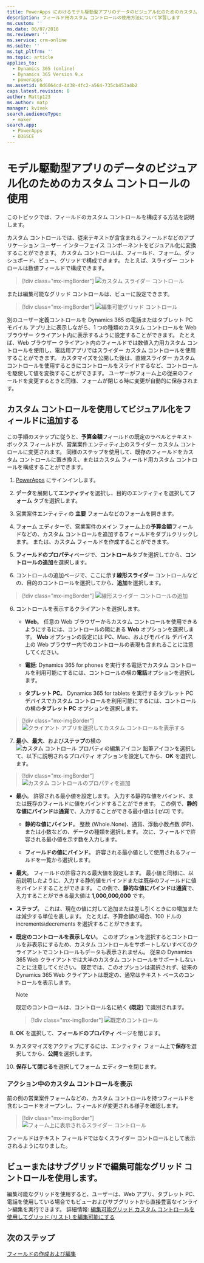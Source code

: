```yaml
---
title: PowerApps におけるモデル駆動型アプリのデータのビジュアル化のためのカスタム コントロールの使用 | MicrosoftDocs
description: フィールド用カスタム コントロールの使用方法について学習します
ms.custom: ''
ms.date: 06/07/2018
ms.reviewer: ''
ms.service: crm-online
ms.suite: ''
ms.tgt_pltfrm: ''
ms.topic: article
applies_to:
  - Dynamics 365 (online)
  - Dynamics 365 Version 9.x
  - powerapps
ms.assetid: 0d6064cd-4d38-4fc2-a564-735cb453a4b2
caps.latest.revision: 8
author: Mattp123
ms.author: matp
manager: kvivek
search.audienceType:
  - maker
search.app:
  - PowerApps
  - D365CE
---
```

# <a name="use-custom-controls-for-model-driven-app-data-visualizations"></a>モデル駆動型アプリのデータのビジュアル化のためのカスタム コントロールの使用

このトピックでは、フィールドのカスタム コントロールを構成する方法を説明します。 

カスタム コントロールでは、従来テキストが含含まれるフィールドなどのアプリケーション ユーザー インターフェイス コンポーネントをビジュアル化に変換することができます。 カスタム コントロールは、フィールド、フォーム、ダッシュボード、ビュー、グリッドで構成できます。 たとえば、スライダー コントロールは数値フィールドで構成できます。

   > [!div class="mx-imgBorder"] 
   > ![カスタム スライダー コントロール](media/slider-control.PNG "フィールドのスライダー コントロール")

または編集可能なグリッド コントロールは、ビューに設定できます。 

   > [!div class="mx-imgBorder"] 
   > ![編集可能グリッド コントロール](media/editable-grid-example.png)

別のユーザー定義コントロールを Dynamics 365 の電話またはタブレット PC モバイル アプリ上に表示しながら、1 つの種類のカスタム コントロールを Web ブラウザー クライアント内に表示するように設定することができます。 たとえば、Web ブラウザー クライアント内のフィールドでは数値入力用カスタム コントロールを使用し、電話用アプリではスライダー カスタム コントロールを使用することができます。 カスタマイズを公開した後は、直線スライダー カスタム コントロールを使用するときにコントロールをスライドするなど、コントロールを駆使して値を変換することができます。 ユーザーがフォーム上の従来のフィールドを変更するときと同様、フォームが閉じる時に変更が自動的に保存されます。  
  
## <a name="use-a-custom-control-to-add-visualizations-to-a-field"></a>カスタム コントロールを使用してビジュアル化をフィールドに追加する  
 この手順のステップに従うと、**予算金額**フィールドの既定のラベルとテキスト ボックス フィールドが、営業案件エンティティ上のスライダー カスタム コントロールに変更されます。 同様のステップを使用して、既存のフィールドをカスタム コントロールに置き換え、またはカスタム フィールド用カスタム コントロールを構成することができます。  
  
1.  [PowerApps](https://web.powerapps.com/?utm_source=padocs&utm_medium=linkinadoc&utm_campaign=referralsfromdoc) にサインインします。  

     

2.  **データ**を展開して**エンティティ**を選択し、目的のエンティティを選択して**フォーム** タブを選択します。  
  
2.  営業案件エンティティの **主要** フォームなどのフォームを開きます。 
  
3.  フォーム エディターで、営業案件のメイン フォーム上の**予算金額**フィールドなどの、カスタム コントロールを追加するフィールドをダブルクリックします。 または、カスタム フィールドを作成することができます。 
  
4.  **フィールドのプロパティ**ページで、**コントロール**タブを選択してから、**コントロールの追加**を選択します。  
  
5.  コントロールの追加ページで、ここに示す**線形スライダー** コントロールなどの、目的のコントロールを選択してから、**追加**を選択します。  

   > [!div class="mx-imgBorder"] 
   > ![線形スライダー コントロールの追加](media/add-slider.PNG "線形スライダー コントロールの追加")  
  
6.  コントロールを表示するクライアントを選択します。  
  
    - **Web**。 任意の Web ブラウザーからカスタム コントロールを使用できるようにするには、コントロールの隣にある **Web** オプションを選択します。 **Web** オプションの設定には PC、Mac、およびモバイル デバイス上の Web ブラウザー内でのコントロールの表現も含まれることに注意してください。  
  
    - **電話**:  Dynamics 365 for phones を実行する電話でカスタム コントロールを利用可能にするには、コントロールの横の**電話**オプションを選択します。  
  
    - **タブレット PC**。 Dynamics 365 for tablets を実行するタブレット PC デバイスでカスタム コントロールを利用可能にするには、コントロールの横の**タブレット PC** オプションを選択します。  
  
   > [!div class="mx-imgBorder"] 
   > ![クライアント アプリを選択してカスタム コントロールを表示する](media/choose-client.png "クライアント アプリを選択してカスタム コントロールを表示する")  
  
7.  **最小**、**最大**、および**ステップ**の横の ![カスタム コントロール プロパティの編集アイコン](media/ccf-pencil-icon.png "カスタム コントロール プロパティの編集アイコン") 鉛筆アイコンを選択して、以下に説明されるプロパティ オプションを設定してから、**OK** を選択します。  
  
   > [!div class="mx-imgBorder"] 
   > ![カスタム コントロールのプロパティを追加](media/ccf-add-properties.png "カスタム コントロールのプロパティを追加")
  
   - **最小**。 許容される最小値を設定します。 入力する静的な値をバインド、または既存のフィールドに値をバインドすることができます。 この例で、**静的な値にバインド**は**通貨**で、入力することができる最小値は [*ゼロ*] です。  
  
       - **静的な値にバインド**。 整数 (Whole.None)、通貨、浮動小数点数 (FP)、または小数などの、データの種類を選択します。 次に、フィールドで許容される最小値を示す数を入力します。  
  
       - **フィールドの値にバインド**。 許容される最小値として使用されるフィールドを一覧から選択します。  
  
   - **最大**。 フィールドの許容される最大値を設定します。 最小値と同様に、以前説明したように、入力する静的値をバインドまたは既存のフィールドに値をバインドすることができます。 この例で、**静的な値にバインド**は**通貨**で、入力することができる最大値は **1,000,000,000** です。  
  
   - **ステップ**。 これは、現在の値に対して追加または差し引くときにの増加または減少する単位を表します。 たとえば、予算金額の場合、100 ドルの increments\decrements を選択することができます。  
  
   - **既定のコントロールを表示しない**。 このオプションを選択するとコントロールを非表示にするため、カスタム コントロールをサポートしないすべてのクライアントでコントロールもデータも表示されません。 従来の Dynamics 365 Web クライアントでは大半のカスタム コントロールをサポートしないことに注意してください。 既定では、このオプションは選択されず、従来の Dynamics 365 Web クライアントは既定の、通常はテキスト ベースのコントロールを表示します。  
  
       > [!NOTE]
       >  既定のコントロールは、コントロール名に続く **(既定)** で識別されます。  
       >   
       > > [!div class="mx-imgBorder"] 
       > > ![既定のコントロール](media/default-control.png "既定のコントロール")  
  
8.  **OK** を選択して、**フィールドのプロパティ** ページを閉じます。  
  
9. カスタマイズをアクティブにするには、エンティティ フォーム上で**保存**を選択してから、**公開**を選択します。  
  
10. **保存して閉じる**を選択してフォーム エディターを閉じます。  
  
### <a name="see-the-custom-control-in-action"></a>アクション中のカスタム コントロールを表示  
 前の例の営業案件フォームなどの、カスタム コントロールを持つフィールドを含むレコードをオープンし、フィールドが変更される様子を確認します。  
  
   > [!div class="mx-imgBorder"] 
   > ![フォーム上に表示されるスライダー コントロール](media/slider-control.PNG "フォーム上に表示されるスライダー コントロール")  
  
 フィールドはテキスト フィールドではなくスライダー コントロールとして表示されるようになりました。 

## <a name="use-the-editable-grid-control-on-a-view-or-sub-grid"></a>ビューまたはサブグリッドで編集可能なグリッド コントロールを使用します。

編集可能なグリッドを使用すると、ユーザーは、Web アプリ、タブレット PC、電話を使用している場合でもビューおよびサブグリットから直接豊富なインライン編集を実行できます。 詳細情報: [編集可能グリッド カスタム コントロールを使用してグリッド (リスト) を編集可能にする](make-grids-lists-editable-custom-control.md) 
  
## <a name="next-steps"></a>次のステップ  
[フィールドの作成および編集](../common-data-service/create-edit-fields.md)
